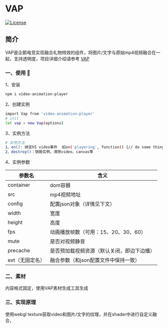 # VAP 

[![License](https://img.shields.io/badge/license-MIT-blue.svg?style=flat)](http://opensource.org/licenses/MIT)


## 简介
VAP是企鹅电竞实现融合礼物特效的组件，将图片/文字与原始mp4视频融合在一起，支持透明度，项目详细介绍请参考 [VAP](https://github.com/Tencent/vap)

### 一、使用 🔧

1、安装
``` bash
npm i video-animation-player
```

2、创建实例
``` bash
import Vap from 'video-animation-player'
# init
let vap = new Vap(options)
```

3、实例方法
``` bash
# 实例方法
1、on(): 绑定h5 video事件  如on('playering', function() {// do some thing})
2、destroy()：销毁实例，清除video、canvas等
```

4、实例参数

参数名 | 含义
---- | --- 
container | dom容器
src |  mp4视频地址
config | 配置json对象（详情见下文）
width | 宽度
height | 高度
fps | 动画播放帧数（可用：15、20、30、60）
mute | 是否对视频静音
precache | 是否预加载视频资源（默认关闭，即边下边播）
ext（无固定名） | 融合参数（和json配置文件中保持一致）

### 二、素材
内容格式固定，使用VAP素材生成工具生成

### 三、实现原理

使用webgl texture获取video和图片/文字的纹理，并在shader中进行自定义融合，




